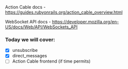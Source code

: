 Action Cable docs - https://guides.rubyonrails.org/action_cable_overview.html

WebSocket API docs - https://developer.mozilla.org/en-US/docs/Web/API/WebSockets_API

### Today we will cover:

- [x] unsubscribe
- [x] direct_messages
- [ ] Action Cable frontend (if time permits)
